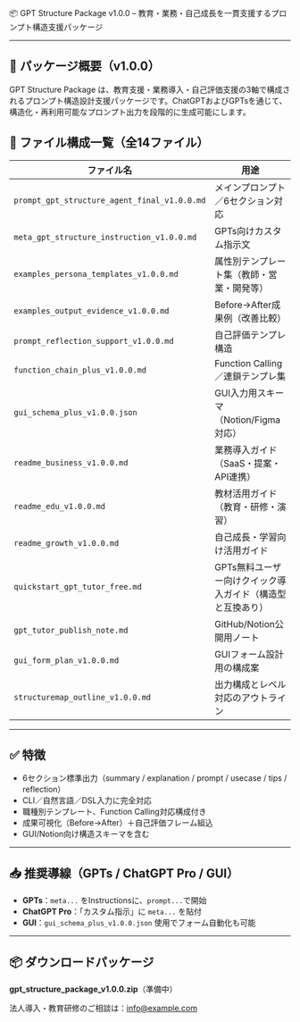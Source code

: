 📦 GPT Structure Package v1.0.0 – 教育・業務・自己成長を一貫支援するプロンプト構造支援パッケージ

---

## 🎯 パッケージ概要（v1.0.0）

GPT Structure Package は、教育支援・業務導入・自己評価支援の3軸で構成されるプロンプト構造設計支援パッケージです。ChatGPTおよびGPTsを通じて、構造化・再利用可能なプロンプト出力を段階的に生成可能にします。

## 📘 ファイル構成一覧（全14ファイル）

| ファイル名                                        | 用途                                             |
|--------------------------------------------------|--------------------------------------------------|
| `prompt_gpt_structure_agent_final_v1.0.0.md`     | メインプロンプト／6セクション対応                     |
| `meta_gpt_structure_instruction_v1.0.0.md`       | GPTs向けカスタム指示文                              |
| `examples_persona_templates_v1.0.0.md`           | 属性別テンプレート集（教師・営業・開発等）              |
| `examples_output_evidence_v1.0.0.md`             | Before→After成果例（改善比較）                       |
| `prompt_reflection_support_v1.0.0.md`            | 自己評価テンプレ構造                                 |
| `function_chain_plus_v1.0.0.md`                  | Function Calling／連鎖テンプレ集                      |
| `gui_schema_plus_v1.0.0.json`                    | GUI入力用スキーマ（Notion/Figma対応）                |
| `readme_business_v1.0.0.md`                      | 業務導入ガイド（SaaS・提案・API連携）                  |
| `readme_edu_v1.0.0.md`                           | 教材活用ガイド（教育・研修・演習）                      |
| `readme_growth_v1.0.0.md`                        | 自己成長・学習向け活用ガイド                            |
| `quickstart_gpt_tutor_free.md`                   | GPTs無料ユーザー向けクイック導入ガイド（構造型と互換あり） |
| `gpt_tutor_publish_note.md`                      | GitHub/Notion公開用ノート                              |
| `gui_form_plan_v1.0.0.md`                        | GUIフォーム設計用の構成案                                |
| `structuremap_outline_v1.0.0.md`                 | 出力構成とレベル対応のアウトライン                       |

---

## ✅ 特徴

- 6セクション標準出力（summary / explanation / prompt / usecase / tips / reflection）
- CLI／自然言語／DSL入力に完全対応
- 職種別テンプレート、Function Calling対応構成付き
- 成果可視化（Before→After）＋自己評価フレーム組込
- GUI/Notion向け構造スキーマを含む

---

## 📥 推奨導線（GPTs / ChatGPT Pro / GUI）

- **GPTs**：`meta...` をInstructionsに、`prompt...`で開始
- **ChatGPT Pro**：「カスタム指示」に `meta...` を貼付
- **GUI**：`gui_schema_plus_v1.0.0.json` 使用でフォーム自動化も可能

---

## 📦 ダウンロードパッケージ

**gpt_structure_package_v1.0.0.zip**（準備中）

法人導入・教育研修のご相談は：[info@example.com](mailto:info@example.com)
